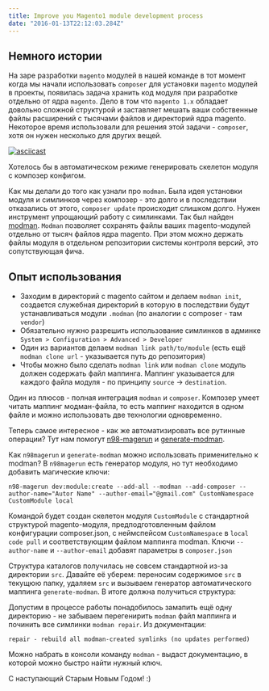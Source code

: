 ```yaml
---
title: Improve you Magento1 module development process
date: "2016-01-13T22:12:03.284Z"
---
```


## Немного истории
На заре разработки `magento` модулей в нашей команде в тот момент когда мы начали использовать `composer` для установки `magento` модулей в
проекты, появилась задача хранить код модуля при разработке отдельно от ядра `magento`. Дело в том что `magento 1.x` обладает довольно сложной структурой и заставляет мешать ваши собственные файлы расширений с тысячами файлов и директорий ядра magento. Некоторое время использовали для решения этой задачи - `composer`, хотя он нужен несколько для других вещей.

[![asciicast](https://asciinema.org/a/19464.png)](https://asciinema.org/a/19464)

Хотелось бы в автоматическом режиме генерировать скелетон модуля с композер конфигом.

Как мы делали до того как узнали про `modman`. Была идея установки модуля и симлинков через композер - это долго и в последствии отказались от этого, `composer update` происходит слишком долго. Нужен инструмент упрощающий работу с симлинками. Так был найден <a href="https://github.com/colinmollenhour/modman">modman</a>. `Modman` позволяет сохранять файлы ваших magento-модулей отдельно от тысяч файлов ядра magento. При этом можно держать файлы модуля в отдельном репозитории системы контроля версий, это сопутствующая фича.

## Опыт использования

- Заходим в директорий с magento сайтом и делаем `modman init`, создается служебная директорий в которую в последствии будут устанавливаться модули `.modman` (по аналогии с composer - там `vendor`)
- Обязательно нужно разрешить использование симлинков в админке `System > Configuration > Advanced > Developer`
- Один из вариантов делаем `modman link path/to/module` (есть ещё `modman clone url` - указывается путь до репозитория)
- Чтобы можно было сделать `modman link` или `modman clone` модуль должен содержать файл маппинга. Маппинг указывается для каждого файла модуля - по принципу `source` -> `destination`.

Один из плюсов - полная интеграция `modman` и `composer`. Композер умеет читать маппинг модман-файла, то есть маппинг находится в одном файле и можно использовать две технологии одновременно.

<p>Теперь самое интересное - как же автоматизировать все рутинные операции? Тут нам помогут <a href="https://github.com/netz98/n98-magerun">n98-magerun</a> и <a href="https://github.com/mhauri/generate-modman">generate-modman</a>.

Как `n98magerun` и `generate-modman` можно использовать применительно к modman? В `n98magerun` есть генератор модуля, но тут необходимо добавить магические ключи:

```shell
n98-magerun dev:module:create --add-all --modman --add-composer --author-name="Autor Name" --author-email="@gmail.com" CustomNamespace CustomModule local
```

Командой будет создан скелетон модуля `CustomModule` с стандартной структурой magento-модуля, предподготовленным файлом конфигурации composer.json, c неймспейсом `CustomNamespace` в `local code pull` и соответствующим файлом маппинга modman. Ключи `--author-name` и `--author-email` добавят параметры в `composer.json`

Структура каталогов получилась не совсем стандартной из-за директории `src`. Давайте её уберем: переносим содержимое `src` в текущюю папку, удаляем `src` и вызываем генератор автоматического маппинга `generate-modman`. В итоге должна получиться структура:

Допустим в процессе работы понадобилось замапить ещё одну директорию - не забываем перегенирить `modman` файл маппинга и починить все симлинки `modman repair`. Из документации:

```shell
repair - rebuild all modman-created symlinks (no updates performed)
```

Можно набрать в консоли команду `modman` - выдаст документацию, в которой можно быстро найти нужный ключ.

C наступающий Старым Новым Годом! :)